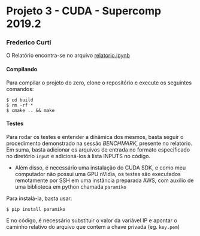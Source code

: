 # Projeto 3 - CUDA - Supercomp 2019.2
### Frederico Curti

O Relatório encontra-se no arquivo [relatorio.ipynb](./relatorio.ipynb)

#### Compilando
Para compilar o projeto do zero, clone o repositório e execute os seguintes comandos:

```
$ cd build
$ rm -rf *
$ cmake .. && make
```

#### Testes
Para rodar os testes e entender a dinâmica dos mesmos, basta seguir o procedimento demonstrado na sessão *BENCHMARK*, presente no relatório. Em suma, basta adicionar os arquivos de entrada no formato especificado no diretório `input` e adicioná-los à lista INPUTS no código.

- Além disso, é necessário uma instalação do CUDA SDK, e como meu computador não possui uma GPU nVidia, os testes são executados remotamente por SSH em uma instância preparada AWS, com auxilio de uma biblioteca em python chamada `paramiko`

Para instalá-la, basta usar:
```
$ pip install paramiko
```

E no código, é necessário substituir o valor da variável IP e apontar o caminho relativo do arquivo que contem a chave privada (eg. `key.pem`)
